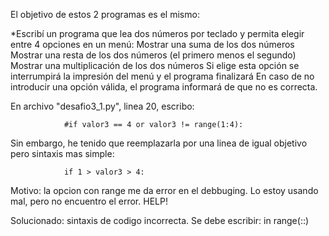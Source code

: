 
El objetivo de estos 2 programas es el mismo:

*Escribí un programa que lea dos números por teclado y permita elegir entre 4 opciones en un menú: Mostrar una suma de los dos números Mostrar una resta de los dos números (el primero menos el segundo) Mostrar una multiplicación de los dos números Si elige esta opción se interrumpirá la impresión del menú y el programa finalizará En caso de no introducir una opción válida, el programa informará de que no es correcta.

En archivo "desafio3_1.py", linea 20, escribo:

                #if valor3 == 4 or valor3 != range(1:4): 
Sin embargo, he tenido que reemplazarla por una linea de igual objetivo pero sintaxis mas simple:

                if 1 > valor3 > 4:
Motivo: la opcion con range me da error en el debbuging. Lo estoy usando mal, pero no encuentro el error. HELP!

Solucionado: sintaxis de codigo incorrecta. Se debe escribir: <variable> in range(<inicio>:<final>:<paso>)
